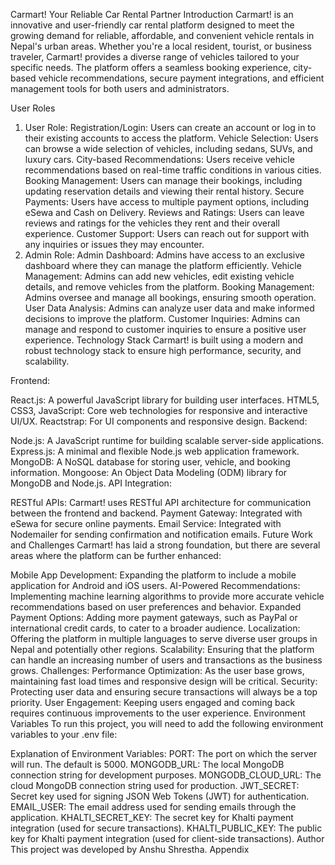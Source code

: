 Carmart! Your Reliable Car Rental Partner
Introduction
Carmart! is an innovative and user-friendly car rental platform designed to meet the growing demand for reliable, affordable, and convenient vehicle rentals in Nepal's urban areas. Whether you're a local resident, tourist, or business traveler, Carmart! provides a diverse range of vehicles tailored to your specific needs. The platform offers a seamless booking experience, city-based vehicle recommendations, secure payment integrations, and efficient management tools for both users and administrators.

User Roles
1. User Role:
Registration/Login: Users can create an account or log in to their existing accounts to access the platform.
Vehicle Selection: Users can browse a wide selection of vehicles, including sedans, SUVs, and luxury cars.
City-based Recommendations: Users receive vehicle recommendations based on real-time traffic conditions in various cities.
Booking Management: Users can manage their bookings, including updating reservation details and viewing their rental history.
Secure Payments: Users have access to multiple payment options, including eSewa and Cash on Delivery.
Reviews and Ratings: Users can leave reviews and ratings for the vehicles they rent and their overall experience.
Customer Support: Users can reach out for support with any inquiries or issues they may encounter.
2. Admin Role:
Admin Dashboard: Admins have access to an exclusive dashboard where they can manage the platform efficiently.
Vehicle Management: Admins can add new vehicles, edit existing vehicle details, and remove vehicles from the platform.
Booking Management: Admins oversee and manage all bookings, ensuring smooth operation.
User Data Analysis: Admins can analyze user data and make informed decisions to improve the platform.
Customer Inquiries: Admins can manage and respond to customer inquiries to ensure a positive user experience.
Technology Stack
Carmart! is built using a modern and robust technology stack to ensure high performance, security, and scalability.

Frontend:

React.js: A powerful JavaScript library for building user interfaces.
HTML5, CSS3, JavaScript: Core web technologies for responsive and interactive UI/UX.
Reactstrap: For UI components and responsive design.
Backend:

Node.js: A JavaScript runtime for building scalable server-side applications.
Express.js: A minimal and flexible Node.js web application framework.
MongoDB: A NoSQL database for storing user, vehicle, and booking information.
Mongoose: An Object Data Modeling (ODM) library for MongoDB and Node.js.
API Integration:

RESTful APIs: Carmart! uses RESTful API architecture for communication between the frontend and backend.
Payment Gateway: Integrated with eSewa for secure online payments.
Email Service: Integrated with Nodemailer for sending confirmation and notification emails.
Future Work and Challenges
Carmart! has laid a strong foundation, but there are several areas where the platform can be further enhanced:

Mobile App Development: Expanding the platform to include a mobile application for Android and iOS users.
AI-Powered Recommendations: Implementing machine learning algorithms to provide more accurate vehicle recommendations based on user preferences and behavior.
Expanded Payment Options: Adding more payment gateways, such as PayPal or international credit cards, to cater to a broader audience.
Localization: Offering the platform in multiple languages to serve diverse user groups in Nepal and potentially other regions.
Scalability: Ensuring that the platform can handle an increasing number of users and transactions as the business grows.
Challenges:
Performance Optimization: As the user base grows, maintaining fast load times and responsive design will be critical.
Security: Protecting user data and ensuring secure transactions will always be a top priority.
User Engagement: Keeping users engaged and coming back requires continuous improvements to the user experience.
Environment Variables
To run this project, you will need to add the following environment variables to your .env file:

Explanation of Environment Variables:
PORT: The port on which the server will run. The default is 5000.
MONGODB_URL: The local MongoDB connection string for development purposes.
MONGODB_CLOUD_URL: The cloud MongoDB connection string used for production.
JWT_SECRET: Secret key used for signing JSON Web Tokens (JWT) for authentication.
EMAIL_USER: The email address used for sending emails through the application.
KHALTI_SECRET_KEY: The secret key for Khalti payment integration (used for secure transactions).
KHALTI_PUBLIC_KEY: The public key for Khalti payment integration (used for client-side transactions).
Author
This project was developed by Anshu Shrestha.
Appendix












